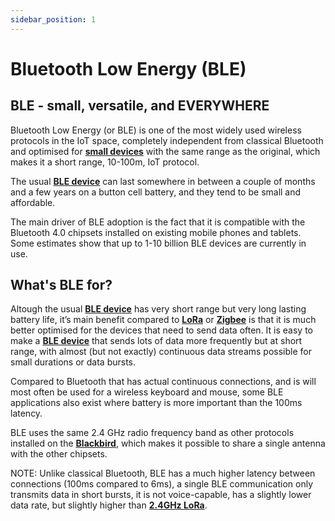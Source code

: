```yaml
---
sidebar_position: 1
---
```


# Bluetooth Low Energy (BLE)

## BLE - small, versatile, and EVERYWHERE
Bluetooth Low Energy (or BLE) is one of the most widely used wireless protocols in the IoT space, completely independent from classical Bluetooth and optimised for **[small devices](docs/Hardware/BLE-devices.md)** with the same range as the original, which makes it a short range, 10-100m, IoT protocol. 

The usual **[BLE device](docs/Hardware/BLE-devices.md)** can last somewhere in between a couple of months and a few years on a button cell battery, and they tend to be small and affordable. 

The main driver of BLE adoption is the fact that it is compatible with the Bluetooth 4.0 chipsets installed on existing mobile phones and tablets. Some estimates show that up to 1-10 billion BLE devices are currently in use.

## What's BLE for?

Altough the usual **[BLE device](docs/Hardware/BLE-devices.md)** has very short range but very long lasting battery life, it’s main benefit compared to **[LoRa]( docs/IoT-Protocols/LoRa/LoRa-intro.md)** or **[Zigbee](docs/IoT-Protocols/Zigbee/zigbee-intro.md)** is that it is much better optimised for the devices that need to send data often. It is easy to make a **[BLE device](docs/Hardware/BLE-devices.md)** that sends lots of data more frequently but at short range, with almost (but not exactly) continuous data streams possible for small durations or data bursts. 

Compared to Bluetooth that has actual continuous connections, and is will most often be used for a wireless keyboard and mouse, some BLE applications also exist where battery is more important than the 100ms latency.

BLE uses the same 2.4 GHz radio frequency band as other protocols installed on the **[Blackbird](docs/Hardware/Blackbird/Blackbird.md)**, which makes it possible to share a single antenna with the other chipsets.

NOTE: Unlike classical Bluetooth, BLE has a much higher latency between connections (100ms compared to 6ms), a single BLE communication only transmits data in short bursts, it is not voice-capable, has a slightly lower data rate, but slightly higher than **[2.4GHz LoRa](docs/IoT-Protocols/LoRa/Dual-band-LoRa.md)**. 

